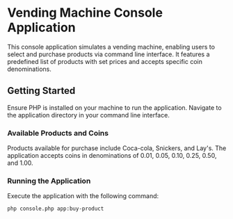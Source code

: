 # Vending Machine Console Application

This console application simulates a vending machine, enabling users to select and purchase products via command line interface. It features a predefined list of products with set prices and accepts specific coin denominations.

## Getting Started

Ensure PHP is installed on your machine to run the application. Navigate to the application directory in your command line interface.

### Available Products and Coins

Products available for purchase include Coca-cola, Snickers, and Lay's. The application accepts coins in denominations of 0.01, 0.05, 0.10, 0.25, 0.50, and 1.00.

### Running the Application

Execute the application with the following command:

```bash
php console.php app:buy-product
